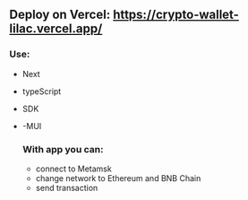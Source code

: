 
## Deploy on Vercel: https://crypto-wallet-lilac.vercel.app/


### Use:
- Next
- typeScript
- SDK
- -MUI

  ### With app you can:
  - connect to Metamsk
  - change network to Ethereum and BNB Chain
  - send transaction


